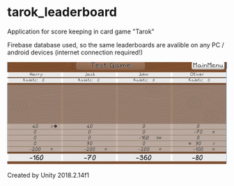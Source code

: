 # tarok_leaderboard
Application for score keeping in card game "Tarok"

Firebase database used, so the same leaderboards are avalible on any PC / android devices (internet connection required!)

<img src="https://raw.githubusercontent.com/KrHo129/Unity-App-PC_Mobile-Tarok_leaderboard/master/Screenshot%20demo.JPG" alt="example_image"/>

Created by Unity 2018.2.14f1
